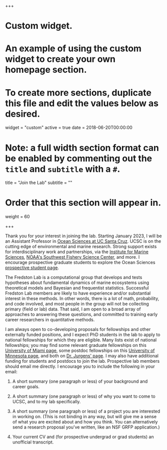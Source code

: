 +++
# Custom widget.
# An example of using the custom widget to create your own homepage section.
# To create more sections, duplicate this file and edit the values below as desired.
widget = "custom"
active = true
date = 2018-06-20T00:00:00

# Note: a full width section format can be enabled by commenting out the `title` and `subtitle` with a `#`.
title = "Join the Lab"
subtitle = ""

# Order that this section will appear in.
weight = 60

+++

Thank you for your interest in joining the lab. Starting January 2023, I will be an Assistant Professor in [Ocean Sciences at UC Santa Cruz](https://oceansci.ucsc.edu/index.html). UCSC is on the cutting edge of environmental and marine research. Strong support exists for interdisciplinary work and partnerships, via the [Institute for Marine Sciences](https://ims.ucsc.edu/), [NOAA's Southwest Fishery Science Center](https://www.fisheries.noaa.gov/about/southwest-fisheries-science-center), and more. I encourage prospective graduate students to explore the Ocean Sciences [prospective student page](https://oceansci.ucsc.edu/about/prosp-student-resources.html).

The Fredston Lab is a computational group that develops and tests hypotheses about fundamental dynamics of marine ecosystems using theoretical models and Bayesian and frequentist statistics. Successful Fredston Lab members are likely to have experience and/or substantial interest in these methods. In other words, there is a lot of math, probability, and code involved, and most people in the group will not be collecting primary (field or lab) data. That said, I am open to a broad array of approaches to answering these questions, and committed to training early career researchers in quantitative methods. 

I am always open to co-developing proposals for fellowships and other externally funded positions, and I expect PhD students in the lab to apply to national fellowships for which they are eligible. Many lists exist of national fellowships; you may find some relevant graduate fellowships on this [University of Miami page](https://graduate.rsmas.miami.edu/phd-and-ms-programs/ocean-sciences/national-fellowships-awards/index.html), some postdoc fellowships on this [University of Minnesota page](https://cbs.umn.edu/academics/departments/eeb/postdocs/opportunities), and both on [Dr. Jurgens' page](https://jurgenslab.com/grad-postdoc-funding/). I may also have additional funding for students and postdocs to join the lab. Prospective lab members should email me directly. I encourage you to include the following in your email:

1. A short summary (one paragraph or less) of your background and career goals.

1. A short summary (one paragraph or less) of why you want to come to UCSC, and to my lab specifically. 

1. A short summary (one paragraph or less) of a project you are interested in working on. (This is not binding in any way, but will give me a sense of what you are excited about and how you think. You can alternatively send a research proposal you've written, like an NSF GRFP application.)

1. Your current CV and (for prospective undergrad or grad students) an unofficial transcript. 
